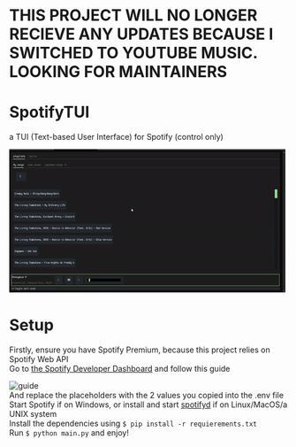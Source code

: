 # THIS PROJECT WILL NO LONGER RECIEVE ANY UPDATES BECAUSE I SWITCHED TO YOUTUBE MUSIC. LOOKING FOR MAINTAINERS
# SpotifyTUI
a TUI (Text-based User Interface) for Spotify (control only)  
  
![demo video of spotifytui](https://github.com/mgytr/SpotifyCLI/blob/main/demo.gif)

# Setup
Firstly, ensure you have Spotify Premium, because this project relies on Spotify Web API  
Go to [the Spotify Developer Dashboard](https://developer.spotify.com/dashboard) and follow this guide  
  
![guide](https://github.com/user-attachments/assets/e15e40bb-bf15-4e14-a2a6-863688efcd02)  
And replace the placeholders with the 2 values you copied into the .env file  
Start Spotify if on Windows, or install and start [spotifyd](https://github.com/Spotifyd/spotifyd) if on Linux/MacOS/a UNIX system  
Install the dependencies using `$ pip install -r requierements.txt`  
Run `$ python main.py` and enjoy!  
